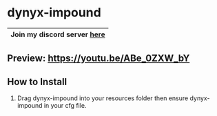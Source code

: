 # dynyx-impound

| Join my discord server [here](https://discord.gg/A4gVRjnvaE) |
| ------------------------------------------------------------ |

## Preview: https://youtu.be/ABe_0ZXW_bY

## How to Install
1. Drag dynyx-impound into your resources folder then ensure dynyx-impound in your cfg file.



